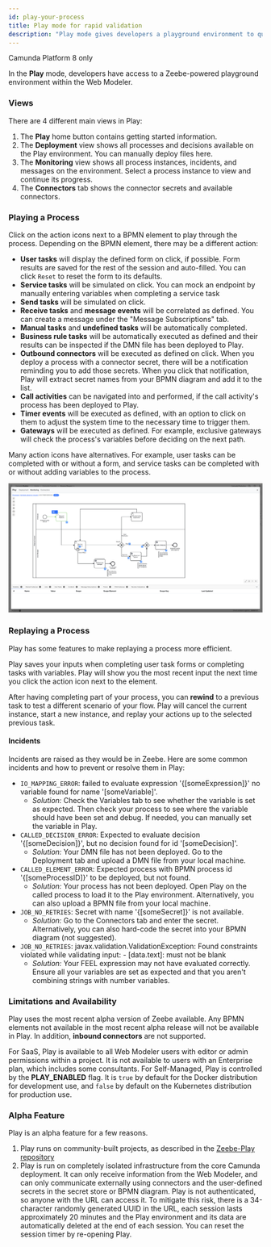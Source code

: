 ```yaml
---
id: play-your-process
title: Play mode for rapid validation
description: "Play mode gives developers a playground environment to quickly iterate and manually test their processes."
---
```


<span class="badge badge--cloud">Camunda Platform 8 only</span>

In the **Play** mode, developers have access to a Zeebe-powered playground environment within the Web Modeler.

### Views
There are 4 different main views in Play:
1. The **Play** home button contains getting started information.
2. The **Deployment** view shows all processes and decisions available on the Play environment. You can manually deploy files here.
3. The **Monitoring** view shows all process instances, incidents, and messages on the environment. Select a process instance to view and continue its progress.
4. The **Connectors** tab shows the connector secrets and available connectors.

### Playing a Process

Click on the action icons next to a BPMN element to play through the process. Depending on the BPMN element, there may be a different action:
* **User tasks** will display the defined form on click, if possible. Form results are saved for the rest of the session and auto-filled. You can click `Reset` to reset the form to its defaults.
* **Service tasks** will be simulated on click. You can mock an endpoint by manually entering variables when completing a service task
* **Send tasks** will be simulated on click.
* **Receive tasks** and **message events** will be correlated as defined. You can create a message under the "Message Subscriptions" tab.
* **Manual tasks** and **undefined tasks** will be automatically completed.
* **Business rule tasks** will be automatically executed as defined and their results can be inspected if the DMN file has been deployed to Play.
* **Outbound connectors** will be executed as defined on click. When you deploy a process with a connector secret, there will be a notification reminding you to add those secrets. When you click that notification, Play will extract secret names from your BPMN diagram and add it to the list. 
* **Call activities** can be navigated into and performed, if the call activity's process has been deployed to Play.
* **Timer events** will be executed as defined, with an option to click on them to adjust the system time to the necessary time to trigger them.
* **Gateways** will be executed as defined. For example, exclusive gateways will check the process's variables before deciding on the next path.

Many action icons have alternatives. For example, user tasks can be completed with or without a form, and service tasks can be completed with or without adding variables to the process.

![play mode](img/play-mode.png)

### Replaying a Process

Play has some features to make replaying a process more efficient.

Play saves your inputs when completing user task forms or completing tasks with variables. Play will show you the most recent input the next time you click the action icon next to the element.

After having completing part of your process, you can **rewind** to a previous task to test a different scenario of your flow. Play will cancel the current instance, start a new instance, and replay your actions up to the selected previous task.

#### Incidents
Incidents are raised as they would be in Zeebe. Here are some common incidents and how to prevent or resolve them in Play:
* `IO_MAPPING_ERROR`: failed to evaluate expression '{[someExpression]}' no variable found for name '[someVariable]'.
  * _Solution:_ Check the Variables tab to see whether the variable is set as expected. Then check your process to see where the variable should have been set and debug. If needed, you can manually set the variable in Play.
* `CALLED_DECISION_ERROR`: Expected to evaluate decision '{[someDecision]}', but no decision found for id '[someDecision]'.
  * _Solution:_ Your DMN file has not been deployed. Go to the Deployment tab and upload a DMN file from your local machine.
* `CALLED_ELEMENT_ERROR`: Expected process with BPMN process id '{[someProcessID]}' to be deployed, but not found. 
  * _Solution:_ Your process has not been deployed. Open Play on the called process to load it to the Play environment. Alternatively, you can also upload a BPMN file from your local machine.
* `JOB_NO_RETRIES`: Secret with name '{[someSecret]}' is not available.
  * _Solution:_ Go to the Connectors tab and enter the secret. Alternatively, you can also hard-code the secret into your BPMN diagram (not suggested).
* `JOB_NO_RETRIES`: javax.validation.ValidationException: Found constraints violated while validating input: - [data.text]: must not be blank
  * _Solution:_ Your FEEL expression may not have evaluated correctly. Ensure all your variables are set as expected and that you aren't combining strings with number variables.

### Limitations and Availability

Play uses the most recent alpha version of Zeebe available. Any BPMN elements not available in the most recent alpha release will not be available in Play.
In addition, **inbound connectors** are not supported.

For SaaS, Play is available to all Web Modeler users with editor or admin permissions within a project. It is not available to users with an Enterprise plan, which includes some consultants.
For Self-Managed, Play is controlled by the **PLAY_ENABLED** flag. It is `true` by default for the Docker distribution for development use, and `false` by default on the Kubernetes distribution for production use.

### Alpha Feature
Play is an alpha feature for a few reasons.
1. Play runs on community-built projects, as described in the [Zeebe-Play repository](https://github.com/camunda-community-hub/zeebe-play)
2. Play is run on completely isolated infrastructure from the core Camunda deployment. It can only receive information from the Web Modeler, and can only communicate externally using connectors and the user-defined secrets in the secret store or BPMN diagram. Play is not authenticated, so anyone with the URL can access it. To mitigate this risk, there is a 34-character randomly generated UUID in the URL, each session lasts approximately 20 minutes and the Play environment and its data are automatically deleted at the end of each session. You can reset the session timer by re-opening Play.